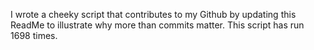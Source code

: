 I wrote a cheeky script that contributes to my Github by updating this ReadMe to illustrate why more than commits matter. This script has run 1698 times.